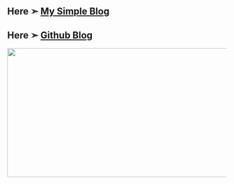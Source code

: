 ## Here ➣ [My Simple Blog](https://stratoshift.github.io/blog)

## Here ➣ [Github Blog](https://github.com/)
<p align="center">
  <img width="700" height="296" src="https://i62.servimg.com/u/f62/18/50/18/69/logo_b10.jpg">
</p>


